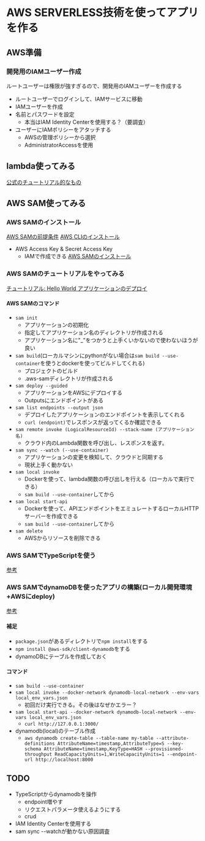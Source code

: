 # AWS SERVERLESS技術を使ってアプリを作る
## AWS準備
### 開発用のIAMユーザー作成
ルートユーザーは権限が強すぎるので、開発用のIAMユーザーを作成する
- ルートユーザーでログインして、IAMサービスに移動
- IAMユーザーを作成
- 名前とパスワードを設定
  - 本当はIAM Identity Centerを使用する？（要調査）
- ユーザーにIAMポリシーをアタッチする
  - AWSの管理ポリシーから選択
  - AdministratorAccessを使用

## lambda使ってみる
[公式のチュートリアル的なもの](https://aws.amazon.com/jp/getting-started/hands-on/run-serverless-code/)

## AWS SAM使ってみる
### AWS SAMのインストール
[AWS SAMの前提条件](https://docs.aws.amazon.com/ja_jp/serverless-application-model/latest/developerguide/prerequisites.html)
[AWS CLIのインストール](https://docs.aws.amazon.com/ja_jp/cli/latest/userguide/getting-started-install.html)
- AWS Access Key & Secret Access Key
  - IAMで作成できる
[AWS SAMのインストール](https://docs.aws.amazon.com/ja_jp/serverless-application-model/latest/developerguide/install-sam-cli.html)
### AWS SAMのチュートリアルをやってみる
[チュートリアル: Hello World アプリケーションのデプロイ](https://docs.aws.amazon.com/ja_jp/serverless-application-model/latest/developerguide/serverless-getting-started-hello-world.html#serverless-getting-started-hello-world-remote-invoke
)

#### AWS SAMのコマンド
- `sam init`
  - アプリケーションの初期化
  - 指定してアプリケーション名のディレクトリが作成される
  - アプリケーション名に"_"をつかうと上手くいかないので使わないほうが良い
- `sam build`(ローカルマシンにpythonがない場合は`sam build --use-container`を使うとdockerを使ってビルドしてくれる)
  - プロジェクトのビルド
  - .aws-samディレクトリが作成される
- `sam deploy --guided`
  - アプリケーションをAWSにデプロイする
  - Outputsにエンドポイントがある
- `sam list endpoints --output json`
  - デプロイしたアプリケーションのエンドポイントを表示してくれる
  - `curl (endpoint)`でレスポンスが返ってくるか確認できる
- `sam remote invoke (LogicalResourceId) --stack-name (アプリケーション名)`
  - クラウド内のLambda関数を呼び出し、レスポンスを返す。
- `sam sync --watch (--use-container)`
  - アプリケーションの変更を検知して、クラウドと同期する
  - 現状上手く動かない
- `sam local invoke`
  - Dockerを使って、lambda関数の呼び出しを行える（ローカルで実行できる）
  - `sam build --use-container`してから
- `sam local start-api`
  - Dockerを使って、APIエンドポイントをエミュレートするローカルHTTPサーバーを作成できる
  - `sam build --use-container`してから
- `sam delete`
  - AWSからリソースを削除できる

### AWS SAMでTypeScriptを使う
[参考](https://dev.classmethod.jp/articles/typescript-native-support-in-the-aws-sam-cli/)

### AWS SAMでdynamoDBを使ったアプリの構築(ローカル開発環境+AWSにdeploy)
[参考](https://www.ritolab.com/posts/252)

#### 補足
- `package.json`があるディレクトリで`npm install`をする
- `npm install @aws-sdk/client-dynamodb`をする
- dynamoDBにテーブルを作成しておく

#### コマンド
- `sam build --use-container`
- `sam local invoke --docker-network dynamodb-local-network --env-vars local_env_vars.json`
  - 初回だけ実行できる。その後はなぜかエラー？
- `sam local start-api --docker-network dynamodb-local-network --env-vars local_env_vars.json`
  - `curl http://127.0.0.1:3000/`
- dynamodb(local)のテーブル作成
  - `aws dynamodb create-table --table-name my-table --attribute-definitions AttributeName=timestamp,AttributeType=S --key-schema AttributeName=timestamp,KeyType=HASH --provisioned-throughput ReadCapacityUnits=1,WriteCapacityUnits=1 --endpoint-url http://localhost:8000`

## TODO
- TypeScriptからdynamodbを操作
  - endpoint増やす
  - リクエストパラメータ使えるようにする
  - crud
- IAM Identity Centerを使用する
- sam sync --watchが動かない原因調査
